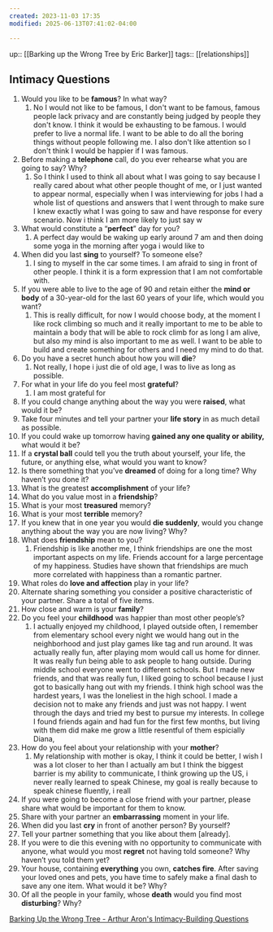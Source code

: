```yaml
---
created: 2023-11-03 17:35
modified: 2025-06-13T07:41:02-04:00

---
```

up:: [[Barking up the Wrong Tree by Eric Barker]]
tags:: [[relationships]]

## Intimacy Questions

1. Would you like to be **famous**? In what way?
	1. No I would not like to be famous, I don't want to be famous, famous people lack privacy and are constantly being judged by people they don't know. I think it would be exhausting to be famous. I would prefer to live a normal life. I want to be able to do all the boring things without people following me. I also don't like attention so I don't think I would be happier if I was famous.
2. Before making a **telephone** call, do you ever rehearse what you are going to say? Why?
	1. So I think I used to think all about what I was going to say because I really cared about what other people thought of me, or I just wanted to appear normal, especially when I was interviewing for jobs I had a whole list of questions and answers that I went through to make sure I knew exactly what I was going to saw and have response for every scenario. Now i think I am more likely to just say w
3. What would constitute a “**perfect**” day for you?
	1. A perfect day would be waking up early around 7 am and then doing some yoga in the morning after yoga i would like to
4. When did you last **sing** to yourself? To someone else?
	1. I sing to myself in the car some times. I am afraid to sing in front of other people. I think it is a form expression that I am not comfortable with.
5. If you were able to live to the age of 90 and retain either the **mind or body** of a 30-year-old for the last 60 years of your life, which would you want?
	1. This is really difficult, for now I would choose body, at the moment I like rock climbing so much and it really important to me to be able to maintain a body that will be able to rock climb for as long I am alive, but also my mind is also important to me as well. I want to be able to build and create something for others and I need my mind to do that.
6. Do you have a secret hunch about how you will **die**?
	1. Not really, I hope i just die of old age, I was to live as long as possible.
7. For what in your life do you feel most **grateful**?
	1. I am most grateful for
8. If you could change anything about the way you were **raised**, what would it be?
9. Take four minutes and tell your partner your **life story** in as much detail as possible.
10. If you could wake up tomorrow having **gained any one quality or ability,** what would it be?
11. If a **crystal ball** could tell you the truth about yourself, your life, the future, or anything else, what would you want to know?
12. Is there something that you’ve **dreamed** of doing for a long time? Why haven’t you done it?
13. What is the greatest **accomplishment** of your life?
14. What do you value most in a **friendship**?
15. What is your most **treasured** memory?
16. What is your most **terrible** memory?
17. If you knew that in one year you would **die suddenly**, would you change anything about the way you are now living? Why?
18. What does **friendship** mean to you?
	1. Friendship is like another me, I think friendships are one the most important aspects on my life. Friends account for a large percentage of my happiness. Studies have shown that friendships are much more correlated with happiness than a romantic partner.
19. What roles do **love and affection** play in your life?
20. Alternate sharing something you consider a positive characteristic of your partner. Share a total of five items.
21. How close and warm is your **family**?
22. Do you feel your **childhood** was happier than most other people’s?
	1. I actually enjoyed my childhood, I played outside often, I remember from elementary school every night we would hang out in the neighborhood and just play games like tag and run around. It was actually really fun, after playing mom would call us home for dinner. It was really fun being able to ask people to hang outside. During middle school everyone went to different schools. But I made new friends, and that was really fun, I liked going to school because I just got to basically hang out with my friends. I think high school was the hardest years, I was the loneliest in the high school. I made a decision not to make any friends and just was not happy. I went through the days and tried my best to pursue my interests. In college I found friends again and had fun for the first few months, but living with them did make me grow a little resentful of them espicially Diana,
23. How do you feel about your relationship with your **mother**?
	1. My relationship with mother is okay, I think it could be better, I wish I was a lot closer to her than I actually am but I think the biggest barrier is my ability to communicate, I think growing up the US, i never really learned to speak Chinese, my goal is really because to speak chinese fluently, i reall
24. If you were going to become a close friend with your partner, please share what would be important for them to know.
25. Share with your partner an **embarrassing** moment in your life.
26. When did you last **cry** in front of another person? By yourself?
27. Tell your partner something that you like about them [already].
28. If you were to die this evening with no opportunity to communicate with anyone, what would you most **regret** not having told someone? Why haven’t you told them yet?
29. Your house, containing **everything** you own, **catches fire**. After saving your loved ones and pets, you have time to safely make a final dash to save any one item. What would it be? Why?
30. Of all the people in your family, whose **death** would you find most **disturbing**? Why?



[Barking Up the Wrong Tree - Arthur Aron's Intimacy-Building Questions](https://bakadesuyo.com/aron/)
